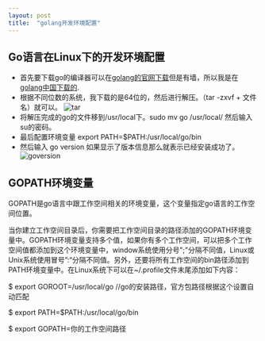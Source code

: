 ```yaml
---
layout: post
title:  "golang开发环境配置"
---
```



##	Go语言在Linux下的开发环境配置
* 首先要下载go的编译器可以在[golang的官网下载](golang.org)但是有墙，所以我是在[golang中国下载的](http://www.golangtc.com/download).
* 根据不同位数的系统，我下载的是64位的，然后进行解压。（tar -zxvf + 文件名）就可以。
![tar]({{'/images/tar.png'}})
* 将解压完成的go的文件移到/usr/local下。sudo mv go /usr/local/ 然后输入su的密码。
* 最后配置环境变量 export PATH=$PATH:/usr/local/go/bin
* 然后输入 go version 如果显示了版本信息那么就表示已经安装成功了。
![goversion]({{'/images/goversion.png'}})


##  GOPATH环境变量

GOPATH是go语言中跟工作空间相关的环境变量，这个变量指定go语言的工作空间位置。

当你建立工作空间目录后，你需要把工作空间目录的路径添加的GOPATH环境变量中。GOPATH环境变量支持多个值，如果你有多个工作空间，可以把多个工作空间值都添加到这个环境变量中，window系统使用分号";"分隔不同值，Linux或Unix系统使用冒号”:“分隔不同值。另外，还要将所有工作空间的bin路径添加到PATH环境变量中。在Linux系统下可以在~/.profile文件末尾添加如下内容：

$ export GOROOT=/usr/local/go      //go的安装路径，官方包路径根据这个设置自动匹配

$ export PATH=$PATH:/usr/local/go/bin

$ export GOPATH=你的工作空间路径
